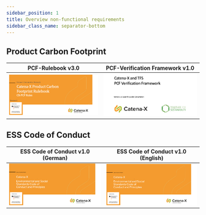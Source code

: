 ```yaml
---
sidebar_position: 1
title: Overview non-functional requirements
sidebar_class_name: separator-bottom
---
```


## Product Carbon Footprint

| PCF-Rulebook v3.0 | PCF-Verification Framework v1.0 |
|:---:|:---:|
| [![CX-NFR-PCF-Rulebook_v.3.0.png](./assets/images/CX-NFR-PCF-Rulebook_v.3.0.png)](./assets/files/CX-NFR-PCF-Rulebook_v.3.0.pdf) | [![CX-NFR-PCF_TFS-verification_v.1.0.png](./assets/images/CX-NFR-PCF_TFS-verification_v.1.0.png)](./assets/files/CX-NFR-PCF_TFS-verification_v.1.0.pdf)  |


## ESS Code of Conduct

| ESS Code of Conduct v1.0 (German) | ESS Code of Conduct v1.0 (English) |
|:---:|:---:|
| [![CX-NFR-ESS-Codex_v.1.0_DE.png](./assets/images/CX-NFR-ESS-Codex_v.1.0_DE.png)](./assets/files/CX-NFR-ESS-Codex_v.1.0_DE.pdf) | [![CX-NFR-ESS-Codex_v.1.0_EN.png](./assets/images/CX-NFR-ESS-Codex_v.1.0_EN.png)](./assets/files/CX-NFR-ESS-Codex_v.1.0_EN.pdf) |
